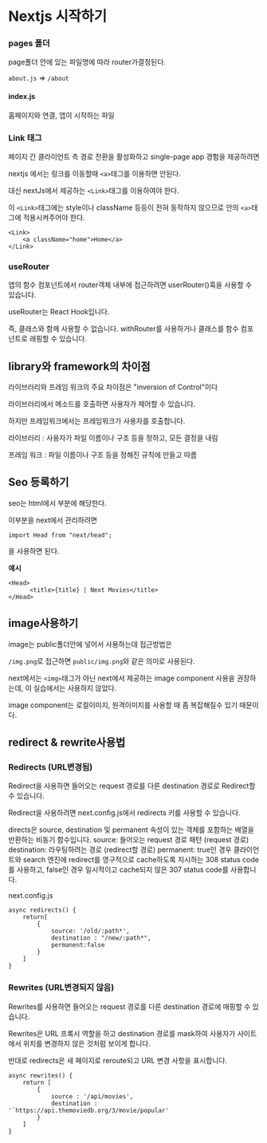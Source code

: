

# Nextjs 시작하기

### pages 폴더

page폴더 안에 있는 파일명에 따라 router가결정된다. 

`about.js` => `/about`



#### index.js

홈페이지와 연결, 앱이 시작하는 파일





### Link 태그

페이지 간 클라이언트 측 경로 전환을 활성화하고 single-page app 경험을 제공하려면

nextjs 에서는 링크를 이동할때 `<a>`태그를 이용하면 안된다.

대신 nextJs에서 제공하는 `<Link>`태그를 이용하여야 한다. 



이  `<Link>`태그에는 style이나 className 등등이 전혀 동작하지 않으므로 안의 `<a>`태그에 적용시켜주어야 한다. 

```
<Link>
	<a className="home">Home</a>
</Link>
```



### useRouter

앱의 함수 컴포넌트에서 router객체 내부에 접근하려면 userRouter()훅을 사용할 수 있습니다.

useRouter는 React Hook입니다. 

즉, 클래스와 함께 사용할 수 없습니다. withRouter를 사용하거나 클래스를 함수 컴포넌트로 래핑할 수 있습니다.





## library와 framework의 차이점

라이브러리와 프레임 워크의 주요 차이점은 "inversion of Control"이다

라이브러리에서 메소드를 호출하면 사용자가 제어할 수 있습니다. 

하지만 프레임워크에서는 프레임워크가 사용자를 호출합니다. 



라이브러리 : 사용자가 파일 이름이나 구조 등을 정하고, 모든 결정을 내림

프레임 워크 : 파일 이름이나 구조 등을 정해진 규칙에 만들고 따름



## Seo 등록하기

seo는 html에서 <head>부분에 해당한다. 

이부분을 next에서 관리하려면 

`import Head from "next/head";`

을 사용하면 된다. 



**예시**

```
<Head>
      <title>{title} | Next Movies</title>
</Head>
```



## image사용하기

image는 public폴더안에 넣어서 사용하는데 접근방법은

`/img.png`로 접근하면 `public/img.png`와 같은 의미로 사용된다. 



next에서는 `<img>`태그가 아닌 next에서 제공하는 image component 사용을 권장하는데, 이 실습에서는 사용하지 않았다. 

image component는 로컬이미지, 원격이미지를 사용할 때 좀 복잡해질수 있기 때문이다. 



## redirect & rewrite사용법

### Redirects (URL변경됨)

Redirect을 사용하면 들어오는 request 경로를 다른 destination 경로로 Redirect할 수 있습니다. 

Redirect을 사용하려면 next.config.js에서 redirects 키를 사용할 수 있습니다.

directs은 source, destination 및 permanent 속성이 있는 객체를 포함하는 배열을 반환하는 비동기 함수입니다.
source: 들어오는 request 경로 패턴 (request 경로)
destination: 라우팅하려는 경로 (redirect할 경로)
permanent: true인 경우 클라이언트와 search 엔진에 redirect를 영구적으로 cache하도록 지시하는 308 status code를 사용하고, false인 경우 일시적이고 cache되지 않은 307 status code를 사용합니다.

next.config.js

```
async redirects() {
	return[
		{
			source: '/old/:path*',
			destination : "/new/:path*",
			permanent:false
		}
	]
}
```



### Rewrites (URL변경되지 않음)

Rewrites를 사용하면 들어오는 request 경로를 다른 destination 경로에 매핑할 수 있습니다.

Rewrites은 URL 프록시 역할을 하고 destination 경로를 mask하여 사용자가 사이트에서 위치를 변경하지 않은 것처럼 보이게 합니다. 

반대로 redirects은 새 페이지로 reroute되고 URL 변경 사항을 표시합니다.



```
async rewrites() {
	return [
        {
			source : '/api/movies',
			destination : '`https://api.themoviedb.org/3/movie/popular'
        }
	]
}
```

